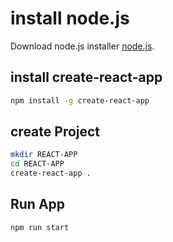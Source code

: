 # install node.js

Download node.js installer [node.js](https://nodejs.org/).

## install create-react-app
```bash
npm install -g create-react-app
```

## create Project
```bash
mkdir REACT-APP
cd REACT-APP
create-react-app .
```

## Run App
```bash
npm run start
```